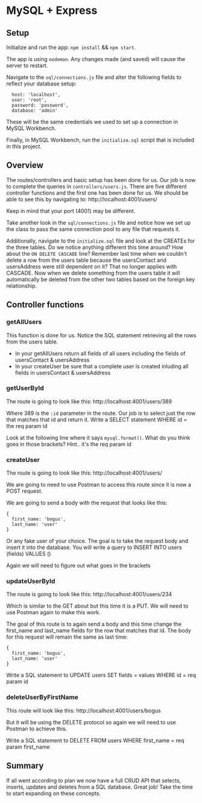 # MySQL + Express

## Setup

Initialize and run the app: `npm install` && `npm start`.

The app is using `nodemon`. Any changes made (and saved) will cause the server to restart.

Navigate to the `sql/connections.js` file and alter the following fields to reflect your database setup:

```
  host: 'localhost',
  user: 'root',
  password: 'password',
  database: 'admin'
```

These will be the same credentials we used to set up a connection in MySQL Workbench.

Finally, in MySQL Workbench, run the `initialize.sql` script that is included in this project.

## Overview

The routes/controllers and basic setup has been done for us. Our job is now to complete the queries in `controllers/users.js`. There are five different controller functions and the first one has been done for us. We should be able to see this by navigating to: http://localhost:4001/users/ 

Keep in mind that your port (4001) may be different.

Take another look in the `sql/connections.js` file and notice how we set up the class to pass the same connection pool to any file that requests it. 

Additionally, navigate to the `initialize.sql` file and look at the CREATEs for the three tables. Do we notice anything different this time around? How about the `ON DELETE CASCADE` line? Remember last time when we couldn't delete a row from the users table because the usersContact and usersAddress were still dependent on it? That no longer applies with CASCADE. Now when we delete something from the users table it will automatically be deleted from the other two tables based on the foreign key relationship. 

## Controller functions

### getAllUsers

This function is done for us. Notice the SQL statement retrieving all the rows from the users table.

- In your getAllUsers return all fields of all users including the fields of usersContact & usersAddress
- In your createUser be sure that a complete user is created inluding all fields in usersContact & usersAddress

### getUserById

The route is going to look like this: http://localhost:4001/users/389

Where 389 is the `:id` parameter in the route. Our job is to select just the row that matches that id and return it. Write a SELECT statement WHERE id = the req param id

Look at the following line where it says `mysql.format()`. What do you think goes in those brackets? Hint.. it's the req param id

### createUser

The route is going to look like this: http://localhost:4001/users/

We are going to need to use Postman to access this route since it is now a POST request. 

We are going to send a body with the request that looks like this:

```
{
  first_name: 'bogus',
  last_name: 'user'
}
```

Or any fake user of your choice. The goal is to take the request body and insert it into the database. You will write a query to INSERT INTO users (fields) VALUES ()

Again we will need to figure out what goes in the brackets

### updateUserById

The route is going to look like this: http://localhost:4001/users/234

Which is similar to the GET about but this time it is a PUT. We will need to use Postman again to make this work. 

The goal of this route is to again send a body and this time change the first_name and last_name fields for the row that matches that id. The body for this request will remain the same as last time: 

```
{
  first_name: 'bogus',
  last_name: 'user'
}
```

Write a SQL statement to UPDATE users SET fields = values WHERE id = req param id

### deleteUserByFirstName

This route will look like this: http://localhost:4001/users/bogus

But it will be using the DELETE protocol so again we will need to use Postman to achieve this.

Write a SQL statement to DELETE FROM users WHERE first_name = req param first_name


## Summary

If all went according to plan we now have a full CRUD API that selects, inserts, updates and deletes from a SQL database. Great job! Take the time to start expanding on these concepts. 
